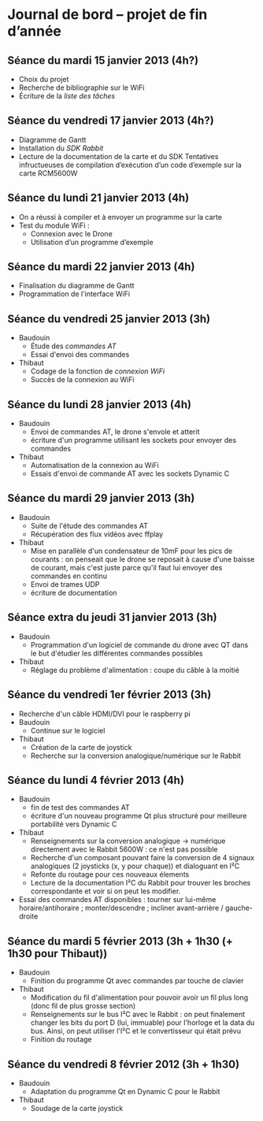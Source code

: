 Journal de bord – projet de fin d’année
=======================================

Séance du mardi 15 janvier 2013 (4h?)
-------------------------------------
- Choix du projet
- Recherche de bibliographie sur le WiFi
- Écriture de la *liste des tâches*

Séance du vendredi 17 janvier 2013 (4h?)
----------------------------------------
- Diagramme de Gantt
- Installation du *SDK Rabbit*
- Lecture de la documentation de la carte et du SDK
 Tentatives infructueuses de compilation d’exécution d’un code d’exemple sur la carte RCM5600W

Séance du lundi 21 janvier 2013 (4h)
------------------------------------
- On a réussi à compiler et à envoyer un programme sur la carte
- Test du module WiFi :
    - Connexion avec le Drone
    - Utilisation d’un programme d’exemple

Séance du mardi 22 janvier 2013 (4h)
------------------------------------
- Finalisation du diagramme de Gantt
- Programmation de l'interface WiFi

Séance du vendredi 25 janvier 2013 (3h)
---------------------------------------
- Baudouin
    - Étude des *commandes AT*
    - Essai d'envoi des commandes
- Thibaut
    - Codage de la fonction de *connexion WiFi*
    - Succès de la connexion au WiFi

Séance du lundi 28 janvier 2013 (4h)
------------------------------------
- Baudouin
    - Envoi de commandes AT, le drone s'envole et atterit
    - écriture d'un programme utilisant les sockets pour envoyer des commandes
- Thibaut
    - Automatisation de la connexion au WiFi
    - Essais d'envoi de commande AT avec les sockets Dynamic C

Séance du mardi 29 janvier 2013 (3h)
------------------------------------
- Baudouin
    - Suite de l'étude des commandes AT
    - Récupération des flux vidéos avec ffplay
- Thibaut
    - Mise en parallèle d'un condensateur de 10mF pour les pics de courants : on penseait que le drone se reposait à cause d'une baisse de courant, mais c'est juste parce qu'il faut lui envoyer des commandes en continu
	- Envoi de trames UDP
	- écriture de documentation

Séance extra du jeudi 31 janvier 2013 (3h)
------------------------------------------
- Baudouin
    - Programmation d'un logiciel de commande du drone avec QT dans le but d'étudier les différentes commandes possibles
- Thibaut
    - Réglage du problème d'alimentation : coupe du câble à la moitié

Séance du vendredi 1er février 2013 (3h)
----------------------------------------
- Recherche d'un câble HDMI/DVI pour le raspberry pi
- Baudouin
    - Continue sur le logiciel
- Thibaut
    - Création de la carte de joystick
    - Recherche sur la conversion analogique/numérique sur le Rabbit

Séance du lundi 4 février 2013 (4h)
-----------------------------------
- Baudouin
	- fin de test des commandes AT
	- écriture d'un nouveau programme Qt plus structuré pour meilleure portabilité vers Dynamic C
- Thibaut
	- Renseignements sur la conversion analogique -> numérique directement avec le Rabbit 5600W : ce n'est pas possible
	- Recherche d'un composant pouvant faire la conversion de 4 signaux analogiques (2 joysticks (x, y pour chaque)) et dialoguant en I²C
	- Refonte du routage pour ces nouveaux élements
	- Lecture de la documentation I²C du Rabbit pour trouver les broches correspondante et voir si on peut les modifier.
- Essai des commandes AT disponibles : tourner sur lui-même horaire/antihoraire ; monter/descendre ; incliner avant-arrière / gauche-droite

Séance du mardi 5 février 2013 (3h + 1h30 (+ 1h30 pour Thibaut))
--------------------------------------------------------------
- Baudouin
	- Finition du programme Qt avec commandes par touche de clavier
- Thibaut
	- Modification du fil d'alimentation pour pouvoir avoir un fil plus long (donc fil de plus grosse section)
	- Renseignements sur le bus I²C avec le Rabbit : on peut finalement changer les bits du port D (lui, immuable) pour l'horloge et la data du bus. Ainsi, on peut utiliser l'I²C et le convertisseur qui était prévu
	- Finition du routage

Séance du vendredi 8 février 2012 (3h + 1h30)
---------------------------------------------
- Baudouin
 	- Adaptation du programme Qt en Dynamic C pour le Rabbit
- Thibaut
	- Soudage de la carte joystick
